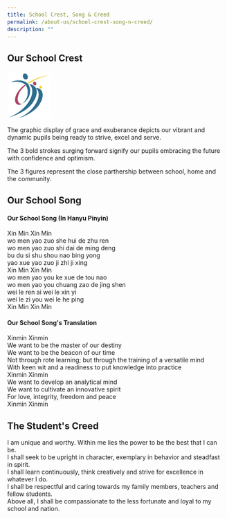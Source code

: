 ```yaml
---
title: School Crest, Song & Creed
permalink: /about-us/school-crest-song-n-creed/
description: ""
---
```

Our School Crest
----------------

<style>  
img {  
  display: block;  
  margin-left: auto;  
  margin-right: auto;  
}  
</style>  
<body><img src="/images/schlogo_big.jpeg" alt="School Crest" style="width:20%;">  
  
</body>

The graphic display of grace and exuberance depicts our vibrant and dynamic pupils being ready to strive, excel and serve.

  

The 3 bold strokes surging forward signify our pupils embracing the future with confidence and optimism.

  

The 3 figures represent the close parthership between school, home and the community.

Our School Song
---------------

#### Our School Song (In Hanyu Pinyin) <br>
Xin Min Xin Min <br>
wo men yao zuo she hui de zhu ren <br>
wo men yao zuo shi dai de ming deng <br>
bu du si shu shou nao bing yong <br>
yao xue yao zuo ji zhi ji xing <br>
Xin Min Xin Min <br>
wo men yao you ke xue de tou nao <br>
wo men yao you chuang zao de jing shen <br>
wei le ren ai wei le xin yi <br>
wei le zi you wei le he ping <br>
Xin Min Xin Min

  

#### Our School Song's Translation

Xinmin Xinmin <br>
We want to be the master of our destiny <br>
We want to be the beacon of our time <br>
Not through rote learning; but through the training of a versatile mind <br>
With keen wit and a readiness to put knowledge into practice <br>
Xinmin Xinmin <br>
We want to develop an analytical mind <br>
We want to cultivate an innovative spirit <br>
For love, integrity, freedom and peace <br>
Xinmin Xinmin

The Student's Creed
-------------------

I am unique and worthy. Within me lies the power to be the best that I can be. <br>
I shall seek to be upright in character, exemplary in behavior and steadfast in spirit. <br>
I shall learn continuously, think creatively and strive for excellence in whatever I do. <br>
I shall be respectful and caring towards my family members, teachers and fellow students. <br>
Above all, I shall be compassionate to the less fortunate and loyal to my school and nation.